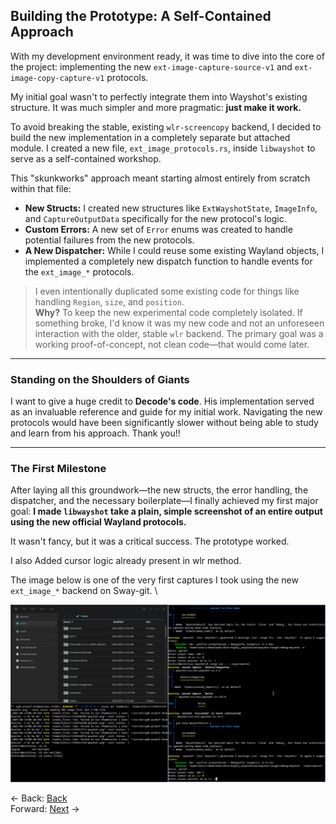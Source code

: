 ## **Building the Prototype: A Self-Contained Approach**

With my development environment ready, it was time to dive into the core of the project: implementing the new `ext-image-capture-source-v1` and `ext-image-copy-capture-v1` protocols.

My initial goal wasn't to perfectly integrate them into Wayshot's existing structure. It was much simpler and more pragmatic: **just make it work.**

To avoid breaking the stable, existing `wlr-screencopy` backend, I decided to build the new implementation in a completely separate but attached module. I created a new file, `ext_image_protocols.rs`, inside `libwayshot` to serve as a self-contained workshop.

This "skunkworks" approach meant starting almost entirely from scratch within that file:

* **New Structs:** I created new structures like `ExtWayshotState`, `ImageInfo`, and `CaptureOutputData` specifically for the new protocol's logic.
* **Custom Errors:** A new set of `Error` enums was created to handle potential failures from the new protocols.
* **A New Dispatcher:** While I could reuse some existing Wayland objects, I implemented a completely new dispatch function to handle events for the `ext_image_*` protocols.

> I even intentionally duplicated some existing code for things like handling `Region`, `size`, and `position`. <br>
> **Why?** To keep the new experimental code completely isolated. 
> If something broke, I'd know it was my new code and not an unforeseen interaction with the older, stable `wlr` backend. 
> The primary goal was a working proof-of-concept, not clean code—that would come later.

-----

### Standing on the Shoulders of Giants

I want to give a huge credit to **Decode's code**. His implementation served as an invaluable reference and guide for my initial work. Navigating the new protocols would have been significantly slower without being able to study and learn from his approach. Thank you\!!

-----

### The First Milestone

After laying all this groundwork—the new structs, the error handling, the dispatcher, and the necessary boilerplate—I finally achieved my first major goal: **I made `libwayshot` take a plain, simple screenshot of an entire output using the new official Wayland protocols.**

It wasn't fancy, but it was a critical success. The prototype worked.

I also Added cursor logic already present in wlr method.

The image below is one of the very first captures I took using the new `ext_image_*` backend on Sway-git. \

![Wayshot-11111111.webp](Wayshot-11111111.webp)

<- Back: [Back](Thought_Process_4.md)<br>
Forward: [Next](Thought_Process_6.md) ->